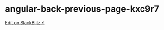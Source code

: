 # angular-back-previous-page-kxc9r7

[Edit on StackBlitz ⚡️](https://stackblitz.com/edit/angular-back-previous-page-kxc9r7)